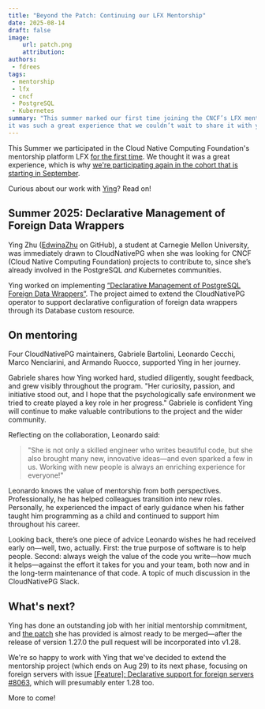 ```yaml
---
title: "Beyond the Patch: Continuing our LFX Mentorship"
date: 2025-08-14
draft: false
image:
    url: patch.png
    attribution:
authors:
 - fdrees
tags:
 - mentorship
 - lfx
 - cncf
 - PostgreSQL
 - Kubernetes
summary: "This summer marked our first time joining the CNCF’s LFX mentorship program—and 
it was such a great experience that we couldn’t wait to share it with you."
---
```


This Summer we participated in the Cloud Native Computing Foundation's mentorship 
platform LFX [for the first time](https://cloudnative-pg.io/blog/lfx-cncf-mentorship/). We thought it was a great experience, 
which is why [we're participating again in the cohort that is starting in September](https://cloudnative-pg.io/blog/2025-term3-lfx-cncf-mentorship/). 

Curious about our work with [Ying](https://cloudnative-pg.io/blog/contributor-highlight-ying-zhu/)? Read on!

## Summer 2025: Declarative Management of Foreign Data Wrappers

Ying Zhu ([EdwinaZhu](https://github.com/EdwinaZhu) on GitHub), a student at Carnegie Mellon University, was 
immediately drawn to CloudNativePG when she was looking for CNCF (Cloud Native 
Computing Foundation) projects to contribute to, since she’s already involved in 
the PostgreSQL _and_ Kubernetes communities.

Ying worked on implementing [“Declarative Management of PostgreSQL Foreign Data 
Wrappers”](https://github.com/cloudnative-pg/cloudnative-pg/issues/8063). The project aimed to extend the CloudNativePG operator to support 
declarative configuration of foreign data wrappers through its Database custom 
resource. 

## On mentoring

Four CloudNativePG maintainers, Gabriele Bartolini, Leonardo Cecchi, Marco 
Nenciarini, and Armando Ruocco, supported Ying in her journey.

Gabriele shares how Ying worked hard, studied diligently, sought feedback, 
and grew visibly throughout the program. "Her curiosity, passion, and initiative 
stood out, and I hope that the psychologically safe environment we tried to 
create played a key role in her progress." Gabriele is confident Ying will 
continue to make valuable contributions to the project and the wider community.

Reflecting on the collaboration, Leonardo said:

> "She is not only a skilled engineer who writes beautiful code, but she also 
brought many new, innovative ideas—and even sparked a few in us. Working with 
new people is always an enriching experience for everyone!"

Leonardo knows the value of mentorship from both perspectives. Professionally, 
he has helped colleagues transition into new roles. Personally, he experienced 
the impact of early guidance when his father taught him programming as a child 
and continued to support him throughout his career.

Looking back, there’s one piece of advice Leonardo wishes he had received early 
on—well, two, actually. First: the true purpose of software is to help people. 
Second: always weigh the value of the code you write—how much it helps—against 
the effort it takes for you and your team, both now and in the long-term 
maintenance of that code. A topic of much discussion in the CloudNativePG Slack. 

## What's next?

Ying has done an outstanding job with her initial mentorship commitment, and 
[the patch](https://github.com/cloudnative-pg/cloudnative-pg/pull/7942) she 
has provided is almost ready to be merged—after the release of version 1.27.0 
the pull request will be incorporated into v1.28.

We're so happy to work with Ying that we've decided to extend the mentorship 
project (which ends on Aug 29) to its next phase, focusing on foreign servers 
with issue [[Feature]: Declarative support for foreign servers #8063](https://github.com/cloudnative-pg/cloudnative-pg/issues/8063), 
which will presumably enter 1.28 too.

More to come!
